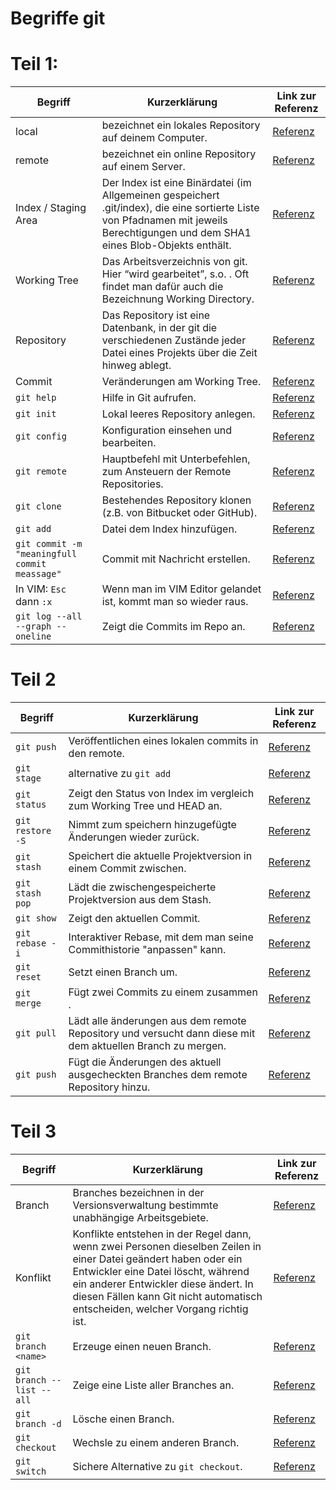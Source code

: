 # Begriffe git

# Teil 1:

| Begriff                                       | Kurzerklärung                                                                                                                                                                     | Link zur Referenz                                                              |
|-----------------------------------------------|-----------------------------------------------------------------------------------------------------------------------------------------------------------------------------------|--------------------------------------------------------------------------------|
| local                                         | bezeichnet ein lokales Repository auf deinem Computer.                                                                                                                            | [Referenz](https://git-scm.com/book/en/v2/Git-Basics-Getting-a-Git-Repository) |
| remote                                        | bezeichnet ein online Repository auf einem Server.                                                                                                                                | [Referenz](https://git-scm.com/book/en/v2/Git-Basics-Working-with-Remotes)     |
| Index / Staging Area                          | Der Index ist eine Binärdatei (im Allgemeinen gespeichert .git/index), die eine sortierte Liste von Pfadnamen mit jeweils Berechtigungen und dem SHA1 eines Blob-Objekts enthält. | [Referenz](http://de.gitready.com/beginner/2009/01/18/the-staging-area.html)   |
| Working Tree                                  | Das Arbeitsverzeichnis von git. Hier “wird gearbeitet”, s.o. . Oft findet man dafür auch die Bezeichnung Working Directory.                                                       | [Referenz](https://www.geeksforgeeks.org/git-working-tree/)                    |
| Repository                                    | Das Repository ist eine Datenbank, in der git die verschiedenen Zustände jeder Datei eines Projekts über die Zeit hinweg ablegt.                                                  | [Referenz](https://de.wikipedia.org/wiki/Repository)                           |
| Commit                                        | Veränderungen am Working Tree.                                                                                                                                                    | [Referenz](https://git-scm.com/docs/git-commit)                                |
| `git help`                                    | Hilfe in Git aufrufen.                                                                                                                                                            | [Referenz](https://git-scm.com/docs/git-help)                                  |
| `git init`                                    | Lokal leeres Repository anlegen.                                                                                                                                                  | [Referenz](https://git-scm.com/docs/git-init)                                  |
| `git config`                                  | Konfiguration einsehen und bearbeiten.                                                                                                                                            | [Referenz](https://git-scm.com/docs/git-config)                                |
| `git remote`                                  | Hauptbefehl mit Unterbefehlen, zum Ansteuern der Remote Repositories.                                                                                                             | [Referenz](https://git-scm.com/docs/git-remote)                                |
| `git clone`                                   | Bestehendes Repository klonen (z.B. von Bitbucket oder GitHub).                                                                                                                   | [Referenz](https://git-scm.com/docs/git-clone)                                 |
| `git add`                                     | Datei dem Index hinzufügen.                                                                                                                                                       | [Referenz](https://git-scm.com/docs/git-add)                                   |
| `git commit -m "meaningfull commit meassage"` | Commit mit Nachricht erstellen.                                                                                                                                                   | [Referenz](https://git-scm.com/docs/git-commit)                                |
| In VIM: `Esc` dann `:x`                       | Wenn man im VIM Editor gelandet ist, kommt man so wieder raus.                                                                                                                    | [Referenz](https://stackoverflow.com/a/11828573)                               |
| `git log --all --graph --oneline`             | Zeigt die Commits im Repo an.                                                                                                                                                     | [Referenz](https://git-scm.com/docs/git-log)                                   |

# Teil 2

| Begriff          | Kurzerklärung                                                                                              | Link zur Referenz                                                                                       |
|------------------|------------------------------------------------------------------------------------------------------------|---------------------------------------------------------------------------------------------------------|
| `git push`       | Veröffentlichen eines lokalen commits in den remote.                                                       | [Referenz](https://git-scm.com/docs/git-push)                                                           |
| `git stage`      | alternative zu `git add`                                                                                   | [Referenz](https://git-scm.com/docs/git-stage)                                                          |
| `git status`     | Zeigt den Status von Index im vergleich zum Working Tree und HEAD an.                                      | [Referenz](https://git-scm.com/docs/git-status)                                                         |
| `git restore -S` | Nimmt zum speichern hinzugefügte Änderungen wieder zurück.                                                 | [Referenz](https://git-scm.com/docs/git-restore)                                                        |
| `git stash`      | Speichert die aktuelle Projektversion in einem Commit zwischen.                                            | [Referenz](https://git-scm.com/docs/git-stash)                                                          |
| `git stash pop`  | Lädt die zwischengespeicherte Projektversion aus dem Stash.                                                | [Referenz](https://git-scm.com/docs/git-stash#Documentation/git-stash.txt-pop--index-q--quietltstashgt) |
| `git show`       | Zeigt den aktuellen Commit.                                                                                | [Referenz](https://git-scm.com/docs/git-show)                                                           |
| `git rebase -i`  | Interaktiver Rebase, mit dem man seine Commithistorie "anpassen" kann.                                     | [Referenz](https://git-scm.com/docs/git-rebase)                                                         |
| `git reset`      | Setzt einen Branch um.                                                                                     | [Referenz](https://git-scm.com/docs/git-reset)                                                          |
| `git merge`      | Fügt zwei Commits zu einem zusammen .                                                                      | [Referenz](https://git-scm.com/docs/git-merge)                                                          |
| `git pull`       | Lädt alle änderungen aus dem remote Repository und versucht dann diese mit dem aktuellen Branch zu mergen. | [Referenz](https://git-scm.com/docs/git-pull)                                                           |
| `git push`       | Fügt die Änderungen des aktuell ausgecheckten Branches dem remote Repository hinzu.                        | [Referenz](https://git-scm.com/docs/git-push)                                                           |

# Teil 3

| Begriff                   | Kurzerklärung                                                                                                                                                                                                                                                                      | Link zur Referenz                                                                     |
|---------------------------|------------------------------------------------------------------------------------------------------------------------------------------------------------------------------------------------------------------------------------------------------------------------------------|---------------------------------------------------------------------------------------|
| Branch                    | Branches bezeichnen in der Versionsverwaltung bestimmte unabhängige Arbeitsgebiete.                                                                                                                                                                                                | [Referenz](https://git-scm.com/docs/git-branch)                                       |
| Konflikt                  | Konflikte entstehen in der Regel dann, wenn zwei Personen dieselben Zeilen in einer Datei geändert haben oder ein Entwickler eine Datei löscht, während ein anderer Entwickler diese ändert. In diesen Fällen kann Git nicht automatisch entscheiden, welcher Vorgang richtig ist. | [Referenz](https://www.atlassian.com/de/git/tutorials/using-branches/merge-conflicts) |
| `git branch <name>`       | Erzeuge einen neuen Branch.                                                                                                                                                                                                                                                        | [Referenz](https://git-scm.com/docs/git-branch)                                       |
| `git branch --list --all` | Zeige eine Liste aller Branches an.                                                                                                                                                                                                                                                | [Referenz](https://git-scm.com/docs/git-branch)                                       |
| `git branch -d`           | Lösche einen Branch.                                                                                                                                                                                                                                                               | [Referenz](https://git-scm.com/docs/git-branch)                                       |
| `git checkout`            | Wechsle zu einem anderen Branch.                                                                                                                                                                                                                                                   | [Referenz](https://git-scm.com/docs/git-checkout)                                     |
| `git switch`              | Sichere Alternative zu `git checkout`.                                                                                                                                                                                                                                             | [Referenz](https://git-scm.com/docs/git-switch)                                       |

